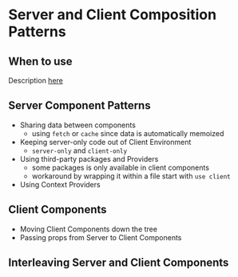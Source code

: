 # Server and Client Composition Patterns

## When to use

Description [here](https://nextjs.org/docs/app/building-your-application/rendering/composition-patterns)

## Server Component Patterns

- Sharing data between components
  - using `fetch` or `cache` since data is automatically memoized
- Keeping server-only code out of Client Environment
  - `server-only` and `client-only`
- Using third-party packages and Providers
  - some packages is only available in client components
  - workaround by wrapping it within a file start with `use client`
- Using Context Providers

## Client Components

- Moving Client Components down the tree
- Passing props from Server to Client Components

## Interleaving Server and Client Components
